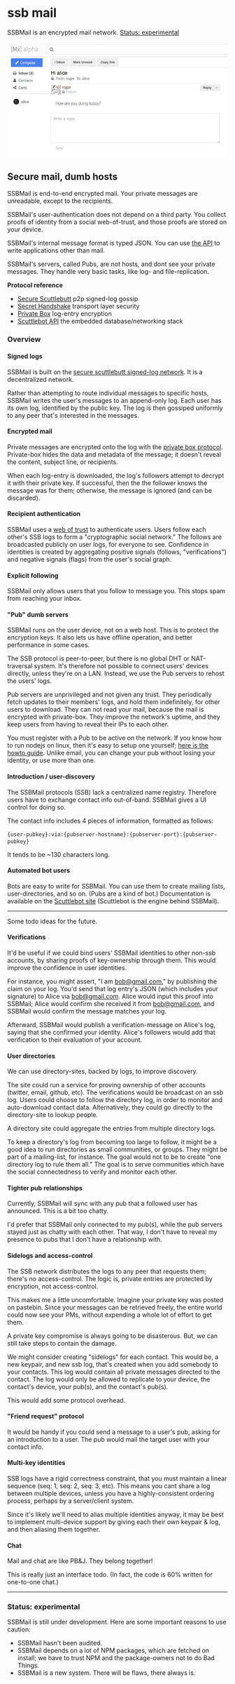 # ssb mail

SSBMail is an encrypted mail network. [Status: experimental](#status-experimental)

![screenshot.png](screenshot.png)

## Secure mail, dumb hosts

SSBMail is end-to-end encrypted mail.
Your private messages are unreadable, except to the recipients.

SSBMail's user-authentication does not depend on a third party.
You collect proofs of identity from a social web-of-trust, and those proofs are stored on your device.

SSBMail's internal message format is typed JSON.
You can use [the API](https://scuttlebot.io/docs/basics/open-a-client.html) to write applications other than mail.

SSBMail's servers, called Pubs, are not hosts, and dont see your private messages.
They handle very basic tasks, like log- and file-replication.

**Protocol reference**
 - [Secure Scuttlebutt](https://scuttlebot.io/more/protocols/secure-scuttlebutt.html) p2p signed-log gossip
 - [Secret Handshake](https://scuttlebot.io/more/protocols/secret-handshake.html) transport layer security
 - [Private Box](https://scuttlebot.io/more/protocols/private-box.html) log-entry encryption
 - [Scuttlebot API](https://scuttlebot.io/) the embedded database/networking stack


### Overview

#### Signed logs

SSBMail is built on the [secure scuttlebutt signed-log network](https://scuttlebot.io/more/protocols/secure-scuttlebutt.html).
It is a decentralized network.

Rather than attempting to route individual messages to specific hosts, SSBMail writes the user's messages to an append-only log.
Each user has its own log, identified by the public key.
The log is then gossiped uniformly to any peer that's interested in the messages.

#### Encrypted mail

Private messages are encrypted onto the log with the [private box protocol](https://scuttlebot.io/more/protocols/private-box.html).
Private-box hides the data and metadata of the message; it doesn't reveal the content, subject line, or recipients.

When each log-entry is downloaded, the log's followers attempt to decrypt it with their private key.
If successful, then the the follower knows the message was for them; otherwise, the message is ignored (and can be discarded).

#### Recipient authentication

SSBMail uses a [web of trust](https://en.wikipedia.org/wiki/Web_of_trust) to authenticate users.
Users follow each other's SSB logs to form a "cryptographic social network."
The follows are broadcasted publicly on user logs, for everyone to see.
Confidence in identities is created by aggregating positive signals (follows, "verifications") and negative signals (flags) from the user's social graph.

#### Explicit following

SSBMail only allows users that you follow to message you.
This stops spam from reaching your inbox.

#### "Pub" dumb servers

SSBMail runs on the user device, not on a web host.
This is to protect the encryption keys.
It also lets us have offline operation, and better performance in some cases.

The SSB protocol is peer-to-peer, but there is no global DHT or NAT-traversal system.
It's therefore not possible to connect users' devices directly, unless they're on a LAN.
Instead, we use the Pub servers to rehost the users' logs.

Pub servers are unprivileged and not given any trust.
They periodically fetch updates to their members' logs, and hold them indefinitely, for other users to download.
They can not read your mail, because the mail is encrypted with private-box.
They improve the network's uptime, and they keep users from having to reveal their IPs to each other.

You must register with a Pub to be active on the network.
If you know how to run nodejs on linux, then it's easy to setup one yourself; [here is the howto guide](https://scuttlebot.io/docs/config/create-a-pub.html).
Unlike email, you can change your pub without losing your identity, or use more than one.

#### Introduction / user-discovery

The SSBMail protocols (SSB) lack a centralized name registry.
Therefore users have to exchange contact info out-of-band.
SSBMail gives a UI control for doing so.

The contact info includes 4 pieces of information, formatted as follows:

```
{user-pubkey}:via:{pubserver-hostname}:{pubserver-port}:{pubserver-pubkey}
```

It tends to be ~130 characters long.


#### Automated bot users

Bots are easy to write for SSBMail.
You can use them to create mailing lists, user-directories, and so on.
(Pubs are a kind of bot.)
Documentation is available on the [Scuttlebot site](https://scuttlebot.io/) (Scuttlebot is the engine behind SSBMail).


---


Some todo ideas for the future.


#### Verifications

It'd be useful if we could bind users' SSBMail identities to other non-ssb accounts, by sharing proofs of key-ownership through them.
This would improve the confidence in user identities.

For instance, you might assert, "I am bob@gmail.com," by publishing the claim on your log.
You'd send that log entry's JSON (which includes your signature) to Alice via bob@gmail.com.
Alice would input this proof into SSBMail; Alice would confirm she received it from bob@gmail.com, and SSBMail would confirm the message matches your log.

Afterward, SSBMail would publish a verification-message on Alice's log, saying that she confirmed your identity.
Alice's followers would add that verification to their evaluation of your account.

#### User directories

We can use directory-sites, backed by logs, to improve discovery.

The site could run a service for proving ownership of other accounts (twitter, email, github, etc).
The verifications would be broadcast on an ssb log.
Users could choose to follow the directory log, in order to monitor and auto-download contact data.
Alternatively, they could go directly to the directory-site to lookup people.

A directory site could aggregate the entries from multiple directory logs.

To keep a directory's log from becoming too large to follow, it might be a good idea to run directories as small communities, or groups.
They might be part of a mailing-list, for instance.
The goal would not to be to create "one directory log to rule them all."
The goal is to serve communities which have the social connectedness to verify and monitor each other.

#### Tighter pub relationships

Currently, SSBMail will sync with any pub that a followed user has announced.
This is a bit too chatty.

I'd prefer that SSBMail only connected to my pub(s), while the pub servers stayed just as chatty with each other.
That way, I don't have to reveal my presence to pubs that I don't have a relationship with.

#### Sidelogs and access-control

The SSB network distributes the logs to any peer that requests them; there's no access-control.
The logic is, private entries are protected by encryption, not access-control.

This makes me a little uncomfortable.
Imagine your private key was posted on pastebin.
Since your messages can be retrieved freely, the entire world could now see your PMs, without expending a whole lot of effort to get them.

A private key compromise is always going to be disasterous.
But, we can still take steps to contain the damage.

We might consider creating "sidelogs" for each contact.
This would be, a new keypair, and new ssb log, that's created when you add somebody to your contacts.
This log would contain all private messages directed to the contact.
The log would only be allowed to replicate to your device, the contact's device, your pub(s), and the contact's pub(s).

This would add some protocol overhead.

#### "Friend request" protocol

It would be handy if you could send a message to a user's pub, asking for an introduction to a user.
The pub would mail the target user with your contact info.

#### Multi-key identities

SSB logs have a rigid correctness constraint, that you must maintain a linear sequence (seq: 1, seq: 2, seq: 3, etc).
This means you cant share a log between multiple devices, unless you have a highly-consistent ordering process, perhaps by a server/client system.

Since it's likely we'll need to alias multiple identities anyway, it may be best to implement multi-device support by giving each their own keypair & log, and then aliasing them together.

#### Chat

Mail and chat are like PB&J.
They belong together!

This is really just an interface todo.
(In fact, the code is 60% written for one-to-one chat.)

---

### Status: experimental

SSBMail is still under development.
Here are some important reasons to use caution:

 - SSBMail hasn't been audited.
 - SSBMail depends on a lot of NPM packages, which are fetched on install; we have to trust NPM and the package-owners not to do Bad Things.
 - SSBMail is a new system. There will be flaws, there always is.


